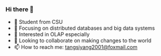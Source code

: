 ### Hi there 👋
- :school: Student from CSU
- 🔭 Focusing on distributed databases and big data systems                          
- 🌱 Interested in OLAP especially
- 👯 Looking to collaborate on making changes to the world
- 📫 How to reach me: tangsiyang2001@foxmail.com

<!-- ![](https://github-readme-stats-git-masterrstaa-rickstaa.vercel.app/api?username=TangSiyang2001&show_icons=true&theme=dracula)     -->

<!-- [![Top Langs](https://github-readme-stats-git-masterrstaa-rickstaa.vercel.app/api/top-langs/?username=TangSiyang2001&show_icons=true&theme=dracula)](https://github.com/anuraghazra/github-readme-stats) -->
<!--
**TangSiyang2001/TangSiyang2001** is a ✨ _special_ ✨ repository because its `README.md` (this file) appears on your GitHub profile.
![](https://github-readme-stats.vercel.app/api/top-langs?username=TangSiyang2001)
Here are some ideas to get you started:
- :link:My blog:blog.yileng.top
- 🔭 I’m currently working on big data and back end development 
- 🌱 I’m currently learning distributed system 
- 👯 I’m looking to collaborate on creating application
- 🤔 I’m looking for help with ...
- 💬 Ask me about ...
- 📫 How to reach me: tangsiyang2001@foxmail.com
- 😄 Pronouns: ...
- ⚡ Fun fact: ...
-->
